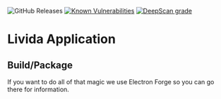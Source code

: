 ![GitHub Releases](https://img.shields.io/github/downloads/LividaST/application/latest/total) [![Known Vulnerabilities](https://snyk.io/test/github/LividaST/application/badge.svg?targetFile=package.json)](https://snyk.io/test/github/LividaST/application?targetFile=package.json) [![DeepScan grade](https://deepscan.io/api/teams/7985/projects/10194/branches/137270/badge/grade.svg)](https://deepscan.io/dashboard#view=project&tid=7985&pid=10194&bid=137270)

# Livida Application

## Build/Package
If you want to do all of that magic we use Electron Forge so you can go there for information.
